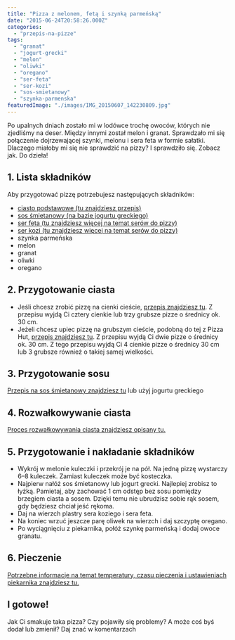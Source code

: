 ```yaml
---
title: "Pizza z melonem, fetą i szynką parmeńską"
date: "2015-06-24T20:58:26.000Z"
categories: 
  - "przepis-na-pizze"
tags: 
  - "granat"
  - "jogurt-grecki"
  - "melon"
  - "oliwki"
  - "oregano"
  - "ser-feta"
  - "ser-kozi"
  - "sos-smietanowy"
  - "szynka-parmenska"
featuredImage: "./images/IMG_20150607_142230809.jpg"
---
```


Po upalnych dniach zostało mi w lodówce trochę owoców, których nie zjedliśmy na deser. Między innymi został melon i granat. Sprawdzało mi się połączenie dojrzewającej szynki, melonu i sera feta w formie sałatki. Dlaczego miałoby mi się nie sprawdzić na pizzy? I sprawdziło się. Zobacz jak. Do dzieła!

## 1\. Lista składników

Aby przygotować pizzę potrzebujesz następujących składników:

- <a title="Przepis na ciasto podstawowe" href="/przepis-na-ciasto-na-pizze/">ciasto podstawowe (tu znajdziesz przepis)</a>
- <a title="Przepis na sos śmietanowy" href="/sos-smietanowy/">sos śmietanowy (na bazie jogurtu greckiego)</a>
- <a title="Ser do pizzy" href="/jaki-ser-wybrac-do-pizzy/">ser feta (tu znajdziesz więcej na temat serów do pizzy)</a>
- <a title="Ser do pizzy" href="/jaki-ser-wybrac-do-pizzy/">ser kozi (tu znajdziesz więcej na temat serów do pizzy)</a>
- szynka parmeńska
- melon
- granat
- oliwki
- oregano

## 2\. Przygotowanie ciasta

- Jeśli chcesz zrobić pizzę na cienki cieście, <a title="Przepis na ciasto podstawowe" href="/przepis-na-ciasto-na-pizze/">przepis znajdziesz tu</a>. Z przepisu wyjdą Ci cztery cienkie lub trzy grubsze pizze o średnicy ok. 30 cm.
- Jeżeli chcesz upiec pizzę na grubszym cieście, podobną do tej z Pizza Hut, <a title="Przepis na pizzę na grubym cieście" href="/jak-zrobic-ciasto-na-pizze-jak-w-pizza-hut/">przepis znajdziesz tu</a>. Z przepisu wyjdą Ci dwie pizze o średnicy ok. 30 cm. Z tego przepisu wyjdą Ci 4 cienkie pizze o średnicy 30 cm lub 3 grubsze również o takiej samej wielkości.

## 3\. Przygotowanie sosu

<a title="Przepis na sos śmietanowy" href="/sos-smietanowy/">Przepis na sos śmietanowy znajdziesz tu</a> lub użyj jogurtu greckiego

## 4\. Rozwałkowywanie ciasta

<a title="Rozwałkowywanie ciasta" href="/jak-walkowac-ciasto-pizzy/">Proces rozwałkowywania ciasta znajdziesz opisany tu.</a>

## 5\. Przygotowanie i nakładanie składników

- Wykrój w melonie kuleczki i przekrój je na pół. Na jedną pizzę wystarczy 6–8 kuleczek. Zamiast kuleczek może być kosteczka.
- Najpierw nałóż sos śmietanowy lub jogurt grecki. Najlepiej zrobisz to łyżką. Pamietaj, aby zachować 1 cm odstęp bez sosu pomiędzy brzegiem ciasta a sosem. Dzięki temu nie ubrudzisz sobie rąk sosem, gdy będziesz chciał jeść rękoma.
- Daj na wierzch plastry sera koziego i sera feta.
- Na koniec wrzuć jeszcze parę oliwek na wierzch i daj szczyptę oregano.
- Po wyciągnięciu z piekarnika, połóż szynkę parmeńską i dodaj owoce granatu.

## 6\. Pieczenie

<a title="Jak ustawić piekarnik do pieczenia pizzy" href="/jak-ustawic-piekarnik-pieczenia-pizzy/">Potrzebne informacje na temat temperatury, czasu pieczenia i ustawieniach piekarnika znajdziesz tu.</a>

## I gotowe!

Jak Ci smakuje taka pizza? Czy pojawiły się problemy? A może coś byś dodał lub zmienił? Daj znać w komentarzach
